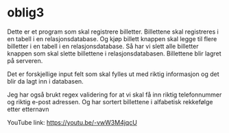 # oblig3
Dette er et program som skal registrere billetter.
Billettene skal registreres i en tabell i en relasjonsdatabase.
Og kjøp billett knappen skal legge til flere billetter i en tabell i en relasjonsdatabase.
Så har vi slett alle billetter knappen som skal slette billettene i relasjonsdatabasen.
Billettene blir lagret på serveren.

Det er forskjellige input felt som skal fylles ut med riktig informasjon og det blir da lagt inn i databasen.

Jeg har også brukt regex validering for at vi skal få inn riktig telefonnummer og riktig e-post adressen.
Og har sortert billettene i alfabetisk rekkefølge etter etternavn

YouTube link: https://youtu.be/-vwW3M4jqcU



